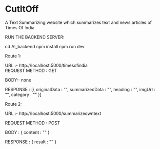 # CutItOff
A Text Summarizing website which summarizes text and news articles of Times Of India 


RUN THE BACKEND SERVER:

cd AI_backend
npm install
npm run dev


Route 1: 

URL :- http://localhost:5000/timesofindia   
REQUEST METHOD : GET

BODY:-  none

RESPONSE : [{
  originalData : "",
  summarizedData : "",
  heading : "",
  imgUrl : "",
  category : ""
}]



Route 2:

URL :- http://localhost:5000/summarizeowntext

REQUEST METHOD : POST

BODY : {
  content : ""
}

RESPONSE : {
  result : ""
}
